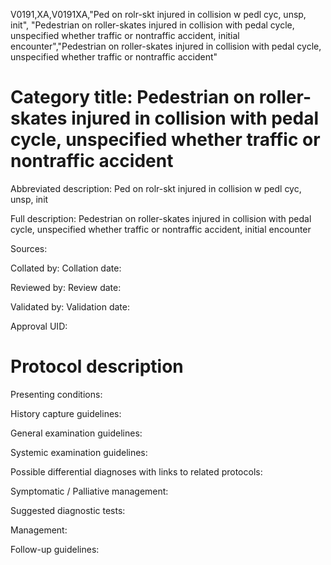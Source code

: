 V0191,XA,V0191XA,"Ped on rolr-skt injured in collision w pedl cyc, unsp, init", "Pedestrian on roller-skates injured in collision with pedal cycle, unspecified whether traffic or nontraffic accident, initial encounter","Pedestrian on roller-skates injured in collision with pedal cycle, unspecified whether traffic or nontraffic accident"
# Category title: Pedestrian on roller-skates injured in collision with pedal cycle, unspecified whether traffic or nontraffic accident

Abbreviated description: Ped on rolr-skt injured in collision w pedl cyc, unsp, init

Full description: Pedestrian on roller-skates injured in collision with pedal cycle, unspecified whether traffic or nontraffic accident, initial encounter

Sources:

Collated by:
Collation date:

Reviewed by:
Review date:

Validated by:
Validation date:

Approval UID:

# Protocol description

Presenting conditions:

History capture guidelines:

General examination guidelines:

Systemic examination guidelines:

Possible differential diagnoses with links to related protocols:

Symptomatic / Palliative management:

Suggested diagnostic tests:

Management:

Follow-up guidelines:
